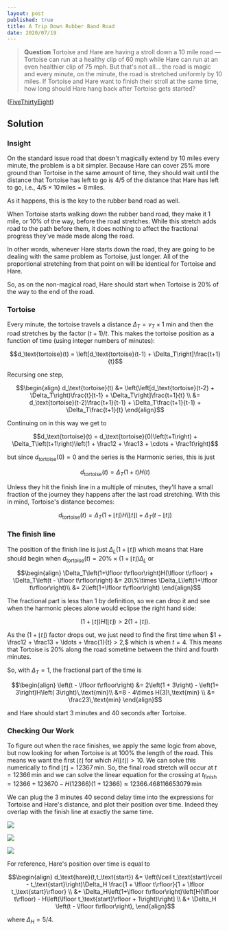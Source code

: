 ```yaml
---
layout: post
published: true
title: A Trip Down Rubber Band Road
date: 2020/07/19
---
```


>**Question** Tortoise and Hare are having a stroll down a 10 mile road — Tortoise can run at a healthy clip of $60$ mph while Hare can run at an even healthier clip of $75$ mph. But that's not all... the road is magic and every minute, on the minute, the road is stretched uniformly by $10$ miles. If Tortoise and Hare want to finish their stroll at the same time, how long should Hare hang back after Tortoise gets started?

<!--more-->

([FiveThirtyEight](URL))

## Solution

### Insight

On the standard issue road that doesn't magically extend by $10$ miles every minute, the problem is a bit simpler. Because Hare can cover $25\%$ more ground than Tortoise in the same amount of time, they should wait until the distance that Tortoise has left to go is $4/5$ of the distance that Hare has left to go, i.e., $4/5\times 10\,\text{miles} = 8\,\text{miles}$.

As it happens, this is the key to the rubber band road as well. 

When Tortoise starts walking down the rubber band road, they make it $1\,\text{mile}$, or $10\%$ of the way, before the road stretches. While this stretch adds road to the path before them, it does nothing to affect the fractional progress they've made made along the road. 

In other words, whenever Hare starts down the road, they are going to be dealing with the same problem as Tortoise, just longer. All of the proportional stretching from that point on will be identical for Tortoise and Hare. 

So, as on the non-magical road, Hare should start when Tortoise is $20\%$ of the way to the end of the road.

### Tortoise

Every minute, the tortoise travels a distance $\Delta_T = v_T\times \text{1 min}$ and then the road stretches by the factor $(t+1)/t$. This makes the tortoise position as a function of time (using integer numbers of minutes):

$$d_\text{tortoise}(t) = \left[d_\text{tortoise}(t-1) + \Delta_T\right]\frac{t+1}{t}$$

Recursing one step, 

$$\begin{align}
d_\text{tortoise}(t) &= \left(\left[d_\text{tortoise}(t-2) + \Delta_T\right)\frac{t}{t-1} + \Delta_T\right]\frac{t+1}{t} \\
&= d_\text{tortoise}(t-2)\frac{t+1}{t-1} + \Delta_T\frac{t+1}{t-1} + \Delta_T\frac{t+1}{t}
\end{align}$$

Continuing on in this way we get to

$$d_\text{tortoise}(t) = d_\text{tortoise}(0)\left(t+1\right) + \Delta_T\left(t+1\right)\left(1 + \frac12 + \frac13 + \cdots + \frac1t\right)$$

but since $d_\text{tortoise}(0) = 0$ and the series is the Harmonic series, this is just 

$$d_\text{tortoise}(t) = \Delta_T\left(1+t\right)H(t)$$

Unless they hit the finish line in a multiple of minutes, they'll have a small fraction of the journey they happens after the last road stretching. With this in mind, Tortoise's distance becomes:

$$d_\text{tortoise}(t) = \Delta_T\left(1+\lfloor t\rfloor\right)H(\lfloor t\rfloor) + \Delta_T\left(t - \lfloor t\rfloor\right)$$

### The finish line

The position of the finish line is just $\Delta_L\left(1+\lfloor t\rfloor\right)$ which means that Hare should begin when $d_\text{tortoise}(t) = 20\% \times \left(1 + \lfloor t\rfloor\right)\Delta_L$ or 

$$\begin{align}
\Delta_T\left(1+\lfloor t\rfloor\right)H(\lfloor t\rfloor) + \Delta_T\left(t - \lfloor t\rfloor\right) &= 20\%\times \Delta_L\left(1+\lfloor t\rfloor\right)\\
&= 2\left(1+\lfloor t\rfloor\right)
\end{align}$$

The fractional part is less than $1$ by definition, so we can drop it and see when the harmonic pieces alone would eclipse the right hand side:

$$\left(1 + \lfloor t\rfloor\right)H(\lfloor t\rfloor) > 2\left(1 + \lfloor t\rfloor\right).$$

As the $\left(1+\lfloor t\rfloor\right)$ factor drops out, we just need to find the first time when $1 + \frac12 + \frac13 + \ldots + \frac{1}{t} > 2,$ which is when $t=4$. This means that Tortoise is $20\%$ along the road sometime between the third and fourth minutes. 

So, with $\Delta_T = 1,$ the fractional part of the time is

$$\begin{align}
\left(t - \lfloor t\rfloor\right) &= 2\left(1 + 3\right) - \left(1+ 3\right)H\left( 3\right)\,\text{min}\\
&=8 - 4\times H(3)\,\text{min} \\
&= \frac23\,\text{min}
\end{align}$$

and Hare should start $3$ minutes and $40$ seconds after Tortoise.

### Checking Our Work

To figure out when the race finishes, we apply the same logic from above, but now looking for when Tortoise is at $100\%$ the length of the road. This means we want the first $\lfloor t\rfloor$ for which $H(\lfloor t\rfloor) > 10.$ We can solve this numerically to find $\lfloor t\rfloor = 12367\,\text{min}.$ So, the final road stretch will occur at $t = 12366\,\text{min}$ and we can solve the linear equation for the crossing at $t_\text{finish} = 12366 + 123670 - H(12366) (1 + 12366) \approx 12366.468116653079\,\text{min}$

We can plug the $3$ minutes $40$ second delay time into the expressions for Tortoise and Hare's distance, and plot their position over time. Indeed they overlap with the finish line at exactly the same time.

![](/img/graph1.png)

![](/img/graph2.png)

![](/img/graph3.png)

For reference, Hare's position over time is equal to

$$\begin{align}
d_\text{hare}(t,t_\text{start}) &= \left(\lceil t_\text{start}\rceil - t_\text{start}\right)\Delta_H \frac{1 + \lfloor t\rfloor}{1 + \lfloor t_\text{start}\rfloor} \\ &+ \Delta_H\left(1+\lfloor t\rfloor\right)\left[H(\lfloor t\rfloor) - H\left(\lfloor t_\text{start}\rfloor + 1\right)\right] \\ &+ \Delta_H \left(t - \lfloor t\rfloor\right),
\end{align}$$

where $\Delta_H = 5/4.$

<br>
